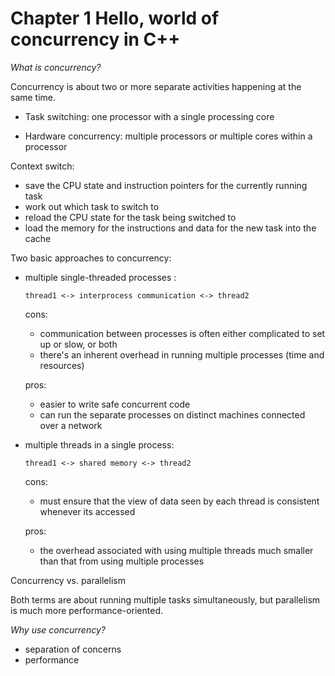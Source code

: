 # Chapter 1 Hello, world of concurrency in C++ 



*What is concurrency?*

Concurrency is about two or more separate activities happening at the same time.



- Task switching: one processor with a single processing core

- Hardware concurrency: multiple processors or multiple cores within a processor



Context switch:

- save the CPU state and instruction pointers for the currently running task
- work out which task to switch to
- reload the CPU state for the task being switched to
- load the memory for the instructions and data for the new task into the cache



Two basic approaches to concurrency:

- multiple single-threaded processes :

  `thread1 <-> interprocess communication <-> thread2`

  cons:

  - communication between processes is often either complicated to set up or slow, or both
  - there's an inherent overhead in running multiple processes (time and resources) 

  pros:

  - easier to write safe concurrent code
  - can run the separate processes on distinct machines connected over a network

- multiple threads in a single process:

   `thread1 <-> shared memory <-> thread2`

  cons:

  - must ensure that the view of data seen by each thread is consistent whenever its accessed

  pros:

  - the overhead associated with using multiple threads much smaller than that from using multiple processes



Concurrency vs. parallelism

Both terms are about running multiple tasks simultaneously, but parallelism is much more performance-oriented. 



*Why use concurrency?*

- separation of concerns
- performance




